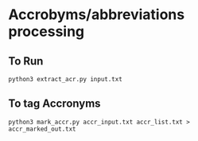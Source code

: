 # Accrobyms/abbreviations processing

## To Run
```
python3 extract_acr.py input.txt
```

## To tag Accronyms

```
python3 mark_accr.py accr_input.txt accr_list.txt > accr_marked_out.txt
```
